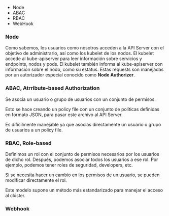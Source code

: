 - Node
- ABAC
- RBAC
- WebHook

### Node
Como sabemos, los usuarios como nosotros acceden a la API Server con el objetivo de administrarlo, así como los kubelet de los nodos. El kubelet accede al kube-apiserver para leer información sobre servicios y endpoints, nodos y pods. 
El kubelet también informa al kube-apiserver con información sobre el nodo, como su estatus. Estas requests son manejadas por un autorizador especial conocido como **Node Authorizer**. 

### ABAC, Atrribute-based Authorization 
Se asocia un usuario o grupo de usuarios con un conjunto de permisos.

Esto se hace creando un policy file con un conjunto de políticas definidas en formato JSON, para pasar este archivo al API Server. 

Es dificilmente manejable ya que asocias directamente un usuario o grupo de usuarios a un policy file. 

### RBAC, Role-based
Definimos un rol con el conjunto de permisos necesarios por los usuarios de dicho rol. Después, podemos asociar todos los usuarios a ese rol. Por ejemplo, podemos tener roles de seguridad, developers, etc. 

Si se necesita hacer un cambio en los permisos de un usuario, se pueden modificar directamente el rol.

Este modelo supone un método más estandarizado para manejar el acceso al clúster. 

### Webhook
